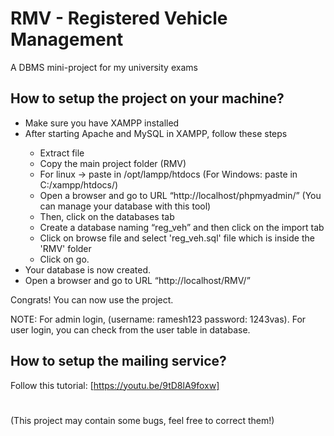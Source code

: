 # RMV - Registered Vehicle Management
A DBMS mini-project for my university exams

## How to setup the project on your machine?
<ul>
  <li>Make sure you have XAMPP installed</li>
  <li>After starting Apache and MySQL in XAMPP, follow these steps</li>
  <ul>
    <li>Extract file</li>
    <li>Copy the main project folder (RMV)</li>
    <li>For linux -> paste in /opt/lampp/htdocs (For Windows: paste in C:/xampp/htdocs/)</li>
    <li>Open a browser and go to URL “http://localhost/phpmyadmin/” (You can manage your database with this tool)</li>
    <li>Then, click on the databases tab</li>
    <li>Create a database naming “reg_veh” and then click on the import tab</li>
    <li>Click on browse file and select 'reg_veh.sql' file which is inside the 'RMV' folder</li>
    <li>Click on go.</li>
  </ul>
  <li>Your database is now created.</li>
  <li>Open a browser and go to URL “http://localhost/RMV/”</li>
</ul>

Congrats! You can now use the project.

NOTE: For admin login, (username: ramesh123 password: 1243vas). For user login, you can check from the user table in database.

## How to setup the mailing service?
Follow this tutorial: [https://youtu.be/9tD8lA9foxw]
#
(This project may contain some bugs, feel free to correct them!)
